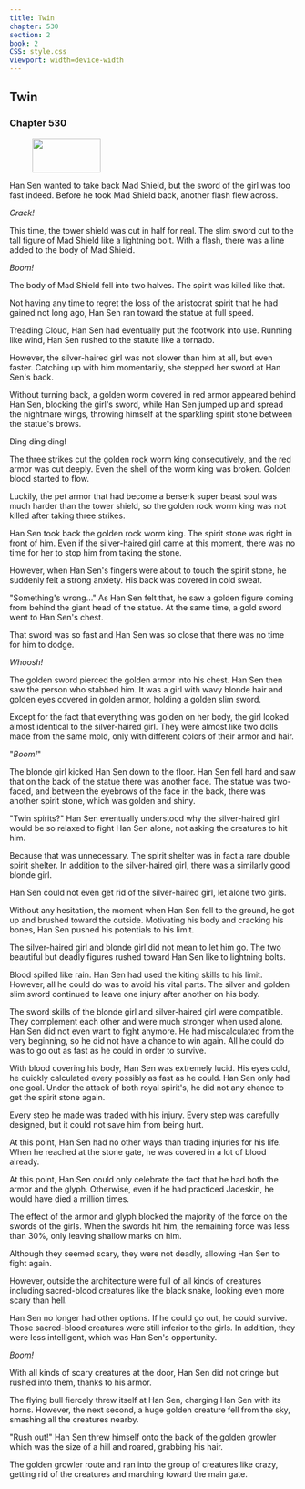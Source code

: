 ```yaml
---
title: Twin
chapter: 530
section: 2
book: 2
CSS: style.css
viewport: width=device-width
---
```


## Twin

### Chapter 530

<figure>
	<img src="../Images/gem.gif" alt="" id="gem" width="120" height="60" />
</figure>

Han Sen wanted to take back Mad Shield, but the sword of the girl was too fast indeed. Before he took Mad Shield back, another flash flew across.

*Crack!*

This time, the tower shield was cut in half for real. The slim sword cut to the tall figure of Mad Shield like a lightning bolt. With a flash, there was a line added to the body of Mad Shield.

*Boom!*

The body of Mad Shield fell into two halves. The spirit was killed like that.

Not having any time to regret the loss of the aristocrat spirit that he had gained not long ago, Han Sen ran toward the statue at full speed.

Treading Cloud, Han Sen had eventually put the footwork into use. Running like wind, Han Sen rushed to the statute like a tornado.

However, the silver-haired girl was not slower than him at all, but even faster. Catching up with him momentarily, she stepped her sword at Han Sen's back.

Without turning back, a golden worm covered in red armor appeared behind Han Sen, blocking the girl's sword, while Han Sen jumped up and spread the nightmare wings, throwing himself at the sparkling spirit stone between the statue's brows.

Ding ding ding!

The three strikes cut the golden rock worm king consecutively, and the red armor was cut deeply. Even the shell of the worm king was broken. Golden blood started to flow.

Luckily, the pet armor that had become a berserk super beast soul was much harder than the tower shield, so the golden rock worm king was not killed after taking three strikes.

Han Sen took back the golden rock worm king. The spirit stone was right in front of him. Even if the silver-haired girl came at this moment, there was no time for her to stop him from taking the stone.

However, when Han Sen's fingers were about to touch the spirit stone, he suddenly felt a strong anxiety. His back was covered in cold sweat.

"Something's wrong…" As Han Sen felt that, he saw a golden figure coming from behind the giant head of the statue. At the same time, a gold sword went to Han Sen's chest.

That sword was so fast and Han Sen was so close that there was no time for him to dodge.

*Whoosh!*

The golden sword pierced the golden armor into his chest. Han Sen then saw the person who stabbed him. It was a girl with wavy blonde hair and golden eyes covered in golden armor, holding a golden slim sword.

Except for the fact that everything was golden on her body, the girl looked almost identical to the silver-haired girl. They were almost like two dolls made from the same mold, only with different colors of their armor and hair.

"*Boom!*"

The blonde girl kicked Han Sen down to the floor. Han Sen fell hard and saw that on the back of the statue there was another face. The statue was two-faced, and between the eyebrows of the face in the back, there was another spirit stone, which was golden and shiny.

"Twin spirits?" Han Sen eventually understood why the silver-haired girl would be so relaxed to fight Han Sen alone, not asking the creatures to hit him.

Because that was unnecessary. The spirit shelter was in fact a rare double spirit shelter. In addition to the silver-haired girl, there was a similarly good blonde girl.

Han Sen could not even get rid of the silver-haired girl, let alone two girls.

Without any hesitation, the moment when Han Sen fell to the ground, he got up and brushed toward the outside. Motivating his body and cracking his bones, Han Sen pushed his potentials to his limit.

The silver-haired girl and blonde girl did not mean to let him go. The two beautiful but deadly figures rushed toward Han Sen like to lightning bolts.

Blood spilled like rain. Han Sen had used the kiting skills to his limit. However, all he could do was to avoid his vital parts. The silver and golden slim sword continued to leave one injury after another on his body.

The sword skills of the blonde girl and silver-haired girl were compatible. They complement each other and were much stronger when used alone. Han Sen did not even want to fight anymore. He had miscalculated from the very beginning, so he did not have a chance to win again. All he could do was to go out as fast as he could in order to survive.

With blood covering his body, Han Sen was extremely lucid. His eyes cold, he quickly calculated every possibly as fast as he could. Han Sen only had one goal. Under the attack of both royal spirit's, he did not any chance to get the spirit stone again.

Every step he made was traded with his injury. Every step was carefully designed, but it could not save him from being hurt.

At this point, Han Sen had no other ways than trading injuries for his life. When he reached at the stone gate, he was covered in a lot of blood already.

At this point, Han Sen could only celebrate the fact that he had both the armor and the glyph. Otherwise, even if he had practiced Jadeskin, he would have died a million times.

The effect of the armor and glyph blocked the majority of the force on the swords of the girls. When the swords hit him, the remaining force was less than 30%, only leaving shallow marks on him.

Although they seemed scary, they were not deadly, allowing Han Sen to fight again.

However, outside the architecture were full of all kinds of creatures including sacred-blood creatures like the black snake, looking even more scary than hell.

Han Sen no longer had other options. If he could go out, he could survive. Those sacred-blood creatures were still inferior to the girls. In addition, they were less intelligent, which was Han Sen's opportunity.

*Boom!*

With all kinds of scary creatures at the door, Han Sen did not cringe but rushed into them, thanks to his armor.

The flying bull fiercely threw itself at Han Sen, charging Han Sen with its horns. However, the next second, a huge golden creature fell from the sky, smashing all the creatures nearby.

"Rush out!" Han Sen threw himself onto the back of the golden growler which was the size of a hill and roared, grabbing his hair.

The golden growler route and ran into the group of creatures like crazy, getting rid of the creatures and marching toward the main gate.
